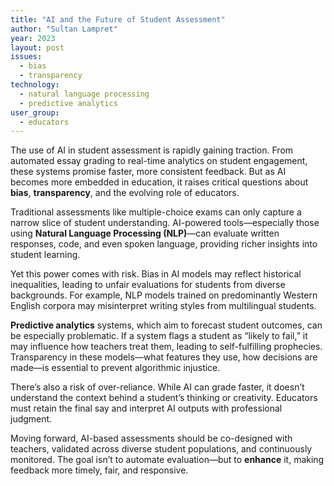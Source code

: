 ```yaml
---
title: "AI and the Future of Student Assessment"
author: "Sultan Lampret"
year: 2023
layout: post
issues:
  - bias
  - transparency
technology:
  - natural language processing
  - predictive analytics
user_group:
  - educators
---
```


The use of AI in student assessment is rapidly gaining traction. From automated essay grading to real-time analytics on student engagement, these systems promise faster, more consistent feedback. But as AI becomes more embedded in education, it raises critical questions about **bias**, **transparency**, and the evolving role of educators.

Traditional assessments like multiple-choice exams can only capture a narrow slice of student understanding. AI-powered tools—especially those using **Natural Language Processing (NLP)**—can evaluate written responses, code, and even spoken language, providing richer insights into student learning.

Yet this power comes with risk. Bias in AI models may reflect historical inequalities, leading to unfair evaluations for students from diverse backgrounds. For example, NLP models trained on predominantly Western English corpora may misinterpret writing styles from multilingual students.

**Predictive analytics** systems, which aim to forecast student outcomes, can be especially problematic. If a system flags a student as “likely to fail,” it may influence how teachers treat them, leading to self-fulfilling prophecies. Transparency in these models—what features they use, how decisions are made—is essential to prevent algorithmic injustice.

There’s also a risk of over-reliance. While AI can grade faster, it doesn’t understand the context behind a student’s thinking or creativity. Educators must retain the final say and interpret AI outputs with professional judgment.

Moving forward, AI-based assessments should be co-designed with teachers, validated across diverse student populations, and continuously monitored. The goal isn’t to automate evaluation—but to **enhance** it, making feedback more timely, fair, and responsive.
